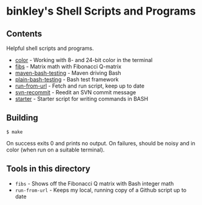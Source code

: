 # binkley's Shell Scripts and Programs

## Contents

Helpful shell scripts and programs.

* [color](color/README.md) - Working with 8- and 24-bit color in the terminal
* [fibs](fibs) - Matrix math with Fibonacci Q-matrix
* [maven-bash-testing](maven-bash-testing/README.md) - Maven driving Bash
* [plain-bash-testing](plain-bash-testing/README.md) - Bash test framework
* [run-from-url](run-from-url) - Fetch and run script, keep up to date
* [svn-recommit](svn-recommit/README.md) - Reedit an SVN commit message
* [starter](starter/README.md) - Starter script for writing commands in BASH

## Building

```
$ make
```

On success exits 0 and prints no output.  On failures, should be noisy and
in color (when run on a suitable terminal).

## Tools in this directory

* `fibs` - Shows off the Fibonacci Q matrix with Bash integer math
* `run-from-url` - Keeps my local, running copy of a Github script up to date
